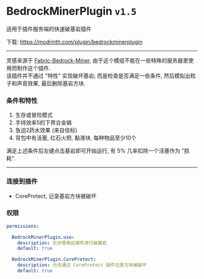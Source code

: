 # BedrockMinerPlugin `v1.5`
适用于插件服务端的快速破基岩插件  

下载: https://modrinth.com/plugin/bedrockminerplugin

---

灵感来源于 [Fabric-Bedrock-Miner](https://github.com/LXYan2333/Fabric-Bedrock-Miner), 由于这个模组不能在一些特殊的服务器里使用而制作这个插件.  
该插件并不通过 "特性" 实现破坏基岩; 而是检查是否满足一些条件, 然后模拟出粒子和声音效果, 最后删除基岩方块.  


### 条件和特性
1. 生存或冒险模式
2. 手持效率5的下界合金镐
3. 急迫2药水效果 (来自信标)
4. 背包中有活塞, 红石火把, 黏液块. 每种物品至少10个

满足上述条件后左键点击基岩即可开始运行, 有 5% 几率扣除一个活塞作为 "损耗".  

---

### 连接到插件
- CoreProtect, 记录基岩方块被破坏


### 权限
```yaml
permissions:

  BedrockMinerPlugin.use:
    description: 允许使用此插件进行破基岩
    default: true

  BedrockMinerPlugin.CoreProtect:
    description: 允许通过 CoreProtect 插件记录方块被破坏
    default: true
```
